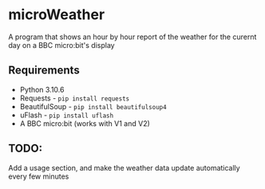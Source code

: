 # microWeather
A program that shows an hour by hour report of the weather for the curernt day on a BBC micro:bit's display

## Requirements
- Python 3.10.6
- Requests - `pip install requests`
- BeautifulSoup - `pip install beautifulsoup4`
- uFlash - `pip install uflash`
- A BBC micro:bit (works with V1 and V2)

## TODO:
Add a usage section, and make the weather data update automatically every few minutes
